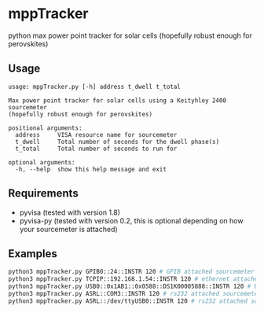 # mppTracker
python max power point tracker for solar cells (hopefully robust enough for perovskites)

## Usage
```
usage: mppTracker.py [-h] address t_dwell t_total

Max power point tracker for solar cells using a Keityhley 2400 sourcemeter
(hopefully robust enough for perovskites)

positional arguments:
  address     VISA resource name for sourcemeter
  t_dwell     Total number of seconds for the dwell phase(s)
  t_total     Total number of seconds to run for

optional arguments:
  -h, --help  show this help message and exit
```

## Requirements
* pyvisa (tested with version 1.8)
* pyvisa-py (tested with version 0.2, this is optional depending on how your sourcemeter is attached)

## Examples
```bash
python3 mppTracker.py GPIB0::24::INSTR 120 # GPIB attached sourcemeter
python3 mppTracker.py TCPIP::192.168.1.54::INSTR 120 # ethernet attached sourcemeter
python3 mppTracker.py USB0::0x1AB1::0x0588::DS1K00005888::INSTR 120 # USB attached sourcemeter
python3 mppTracker.py ASRL::COM3::INSTR 120 # rs232 attached sourcemeter
python3 mppTracker.py ASRL::/dev/ttyUSB0::INSTR 120 # rs232 attached sourcemeter
```
